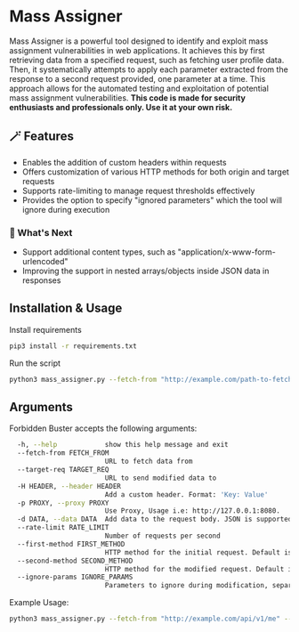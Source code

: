 # Mass Assigner

Mass Assigner is a powerful tool designed to identify and exploit mass assignment vulnerabilities in web applications. It achieves this by first retrieving data from a specified request, such as fetching user profile data. Then, it systematically attempts to apply each parameter extracted from the response to a second request provided, one parameter at a time. This approach allows for the automated testing and exploitation of potential mass assignment vulnerabilities. **This code is made for security enthusiasts and professionals only. Use it at your own risk.**

## 🪄 Features

- Enables the addition of custom headers within requests
- Offers customization of various HTTP methods for both origin and target requests
- Supports rate-limiting to manage request thresholds effectively
- Provides the option to specify "ignored parameters" which the tool will ignore during execution

### 🔮 What's Next 
- Support additional content types, such as "application/x-www-form-urlencoded"
- Improving the support in nested arrays/objects inside JSON data in responses
  
## Installation & Usage
Install requirements

```bash
pip3 install -r requirements.txt
```

Run the script

```bash
python3 mass_assigner.py --fetch-from "http://example.com/path-to-fetch-data" --target-req "http://example.com/path-to-probe"
```

## Arguments
Forbidden Buster accepts the following arguments:

```bash
  -h, --help            show this help message and exit
  --fetch-from FETCH_FROM
                        URL to fetch data from
  --target-req TARGET_REQ
                        URL to send modified data to
  -H HEADER, --header HEADER
                        Add a custom header. Format: 'Key: Value'
  -p PROXY, --proxy PROXY
                        Use Proxy, Usage i.e: http://127.0.0.1:8080.
  -d DATA, --data DATA  Add data to the request body. JSON is supported with escaping.
  --rate-limit RATE_LIMIT
                        Number of requests per second
  --first-method FIRST_METHOD
                        HTTP method for the initial request. Default is GET.
  --second-method SECOND_METHOD
                        HTTP method for the modified request. Default is PUT.
  --ignore-params IGNORE_PARAMS
                        Parameters to ignore during modification, separated by comma.
```

Example Usage:
```bash
python3 mass_assigner.py --fetch-from "http://example.com/api/v1/me" --target-req "http://example.com/api/v1/me" --header "Authorization: Bearer XXX" --proxy "http://proxy.example.com"
```
